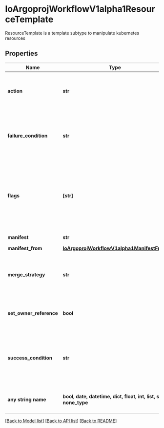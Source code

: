 # IoArgoprojWorkflowV1alpha1ResourceTemplate

ResourceTemplate is a template subtype to manipulate kubernetes resources

## Properties
Name | Type | Description | Notes
------------ | ------------- | ------------- | -------------
**action** | **str** | Action is the action to perform to the resource. Must be one of: get, create, apply, delete, replace, patch | 
**failure_condition** | **str** | FailureCondition is a label selector expression which describes the conditions of the k8s resource in which the step was considered failed | [optional] 
**flags** | **[str]** | Flags is a set of additional options passed to kubectl before submitting a resource I.e. to disable resource validation: flags: [  \&quot;--validate&#x3D;false\&quot;  # disable resource validation ] | [optional] 
**manifest** | **str** | Manifest contains the kubernetes manifest | [optional] 
**manifest_from** | [**IoArgoprojWorkflowV1alpha1ManifestFrom**](IoArgoprojWorkflowV1alpha1ManifestFrom.md) |  | [optional] 
**merge_strategy** | **str** | MergeStrategy is the strategy used to merge a patch. It defaults to \&quot;strategic\&quot; Must be one of: strategic, merge, json | [optional] 
**set_owner_reference** | **bool** | SetOwnerReference sets the reference to the workflow on the OwnerReference of generated resource. | [optional] 
**success_condition** | **str** | SuccessCondition is a label selector expression which describes the conditions of the k8s resource in which it is acceptable to proceed to the following step | [optional] 
**any string name** | **bool, date, datetime, dict, float, int, list, str, none_type** | any string name can be used but the value must be the correct type | [optional]

[[Back to Model list]](../README.md#documentation-for-models) [[Back to API list]](../README.md#documentation-for-api-endpoints) [[Back to README]](../README.md)



